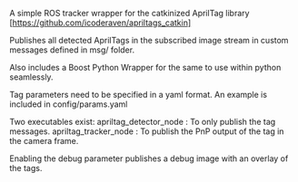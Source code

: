 A simple ROS tracker wrapper for the catkinized AprilTag library [https://github.com/icoderaven/apriltags_catkin]

Publishes all detected AprilTags in the subscribed image stream in custom messages defined in msg/ folder.

Also includes a Boost Python Wrapper for the same to use within python seamlessly.

Tag parameters need to be specified in a yaml format. An example is included in config/params.yaml

Two executables exist:
apriltag_detector_node : To only publish the tag messages.
apriltag_tracker_node : To publish the PnP output of the tag in the camera frame.

Enabling the debug parameter publishes a debug image with an overlay of the tags.